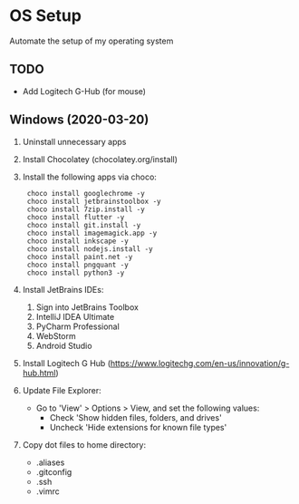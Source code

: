 # OS Setup
Automate the setup of my operating system


## TODO
- Add Logitech G-Hub (for mouse)


## Windows (2020-03-20)
1. Uninstall unnecessary apps
1. Install Chocolatey (chocolatey.org/install)
1. Install the following apps via choco:

        choco install googlechrome -y
        choco install jetbrainstoolbox -y
        choco install 7zip.install -y
        choco install flutter -y
        choco install git.install -y
        choco install imagemagick.app -y
        choco install inkscape -y
        choco install nodejs.install -y
        choco install paint.net -y
        choco install pngquant -y
        choco install python3 -y
        
1. Install JetBrains IDEs:
    1. Sign into JetBrains Toolbox
    1. IntelliJ IDEA Ultimate
    1. PyCharm Professional
    1. WebStorm
    1. Android Studio
1. Install Logitech G Hub (https://www.logitechg.com/en-us/innovation/g-hub.html)
1. Update File Explorer:
    - Go to 'View' > Options > View, and set the following values:
        - Check 'Show hidden files, folders, and drives'
        - Uncheck 'Hide extensions for known file types'
1. Copy dot files to home directory:
    - .aliases
    - .gitconfig
    - .ssh
    - .vimrc
